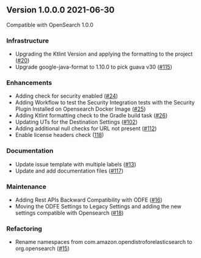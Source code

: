 ## Version 1.0.0.0 2021-06-30

Compatible with OpenSearch 1.0.0

### Infrastructure
* Upgrading the Ktlint Version and applying the formatting to the project ([#20](https://github.com/opensearch-project/alerting/pull/20))
* Upgrade google-java-format to 1.10.0 to pick guava v30 ([#115](https://github.com/opensearch-project/alerting/pull/115))
### Enhancements
* Adding check for security enabled ([#24](https://github.com/opensearch-project/alerting/pull/24))
* Adding Workflow to test the Security Integration tests with the Security Plugin Installed on Opensearch Docker Image ([#25](https://github.com/opensearch-project/alerting/pull/25))
* Adding Ktlint formatting check to the Gradle build task ([#26](https://github.com/opensearch-project/alerting/pull/26))
* Updating UTs for the Destination Settings ([#102](https://github.com/opensearch-project/alerting/pull/102))
* Adding additional null checks for URL not present ([#112](https://github.com/opensearch-project/alerting/pull/112))
* Enable license headers check ([118](https://github.com/opensearch-project/alerting/pull/118))
### Documentation
* Update issue template with multiple labels ([#13](https://github.com/opensearch-project/alerting/pull/13))
* Update and add documentation files ([#117](https://github.com/opensearch-project/alerting/pull/117))
### Maintenance
* Adding Rest APIs Backward Compatibility with ODFE ([#16](https://github.com/opensearch-project/alerting/pull/16))
* Moving the ODFE Settings to Legacy Settings and adding the new settings compatible with Opensearch ([#18](https://github.com/opensearch-project/alerting/pull/18))
### Refactoring
* Rename namespaces from com.amazon.opendistroforelasticsearch to org.opensearch ([#15](https://github.com/opensearch-project/alerting/pull/15))